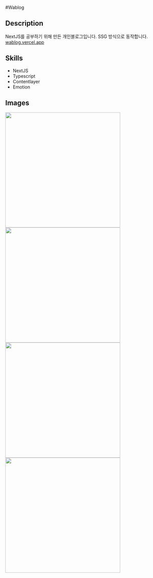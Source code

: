 #Wablog

## Description

NextJS를 공부하기 위해 만든 개인블로그입니다.
SSG 방식으로 동작합니다.
[wablog.vercel.app](https://wablog.vercel.app)

## Skills

- NextJS
- Typescript
- Contentlayer
- Emotion

## Images

<img src="https://user-images.githubusercontent.com/50460114/189477133-761cb826-27bc-4a5e-9263-ba2aa9116519.png" width="360px" />
<img src="https://user-images.githubusercontent.com/50460114/189477139-f0ed70df-bd25-4bc5-9867-760430737cf8.png" width="360px" />
<img src="https://user-images.githubusercontent.com/50460114/189477140-c520a579-282c-48cd-9fff-ed8929771f49.png" width="360px" />
<img src="https://user-images.githubusercontent.com/50460114/189477146-9cdecf43-7c66-4dc2-895b-4b1bcbca24e0.png" width="360px" />
